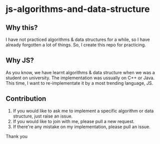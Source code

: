# js-algorithms-and-data-structure

## Why this?
I have not practiced algorithms & data structures for a while, so I have already forgotten a lot of things. 
So, I create this repo for practicing. 

## Why JS?
As you know, we have learnt algorithms & data structure when we was a student on university. The implementation was ussually on C++ or Java.
This time, I want to re-implementate it by a most trending language, JS.

## Contribution
1. If you would like to ask me to implement a specific algorithm or data structure, just raise an issue.
2. If you would like to join with me, please pull a new request.
3. If there're any mistake on my implementation, please pull an issue. 

Thank you

